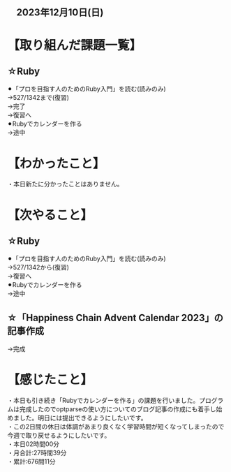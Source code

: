 ## 　2023年12月10日(日)
# 【取り組んだ課題一覧】
## ☆Ruby
⚫︎「プロを目指す人のためのRuby入門」を読む(読みのみ)<br>
→527/1342まで(復習)<br>
→完了<br>
→復習へ<br>
⚫︎Rubyでカレンダーを作る<br>
→途中<br>
# 【わかったこと】
・本日新たに分かったことはありません。<br>
# 【次やること】
## ☆Ruby
⚫︎「プロを目指す人のためのRuby入門」を読む(読みのみ)<br>
→527/1342から(復習)<br>
→復習へ<br>
⚫︎Rubyでカレンダーを作る<br>
→途中<br>
## ☆「Happiness Chain Advent Calendar 2023」の記事作成
→完成<br>
# 【感じたこと】
・本日も引き続き「Rubyでカレンダーを作る」の課題を行いました。プログラムは完成したのでoptparseの使い方についてのブログ記事の作成にも着手し始めました。明日には提出できるようにしたいです。<br>
・この2日間の休日は体調があまり良くなく学習時間が短くなってしまったので今週で取り戻せるようにしたいです。<br>
・本日02時間00分<br>
・月合計:27時間39分<br>
・累計:676間11分<br>
